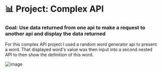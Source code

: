 # 📊 Project: Complex API 

### Goal: Use data returned from one api to make a request to another api and display the data returned

For this complex API project I used a random word generator api to present a word. That displayed word's value was then input into a second nested API to then show the definition of this word. 

![image](https://github.com/fjh321/Complex-API-1-FJH/assets/64885403/646cefb4-4493-46c3-a3bd-17cea2ada7b8)


